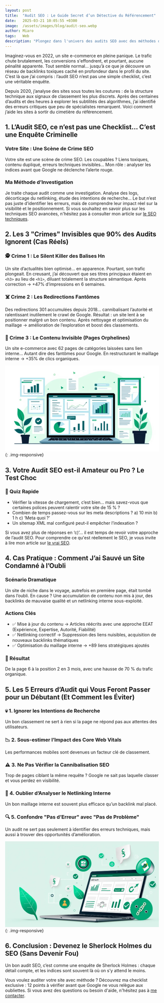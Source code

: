 ```yaml
---
layout: post
title:  "Audit SEO : Le Guide Secret d’un Détective du Référencement"
date:   2025-03-21 10:05:55 +0300
image:  /assets/images/blog/audit-seo.webp
author: Miaro
tags:   Web
description: "Plongez dans l'univers des audits SEO avec des méthodes d'expert et astuces cachées. Devenez un véritable détective du référencement et optimisez votre site comme jamais auparavant !"
---
```



Imaginez-vous en 2022, un site e-commerce en pleine panique. Le trafic chute brutalement, les conversions s'effondrent, et pourtant, aucune pénalité apparente. Tout semble normal… jusqu’à ce que je découvre un réseau de backlinks toxiques caché en profondeur dans le profil du site. C’est là que j’ai compris : l’audit SEO n’est pas une simple checklist, c’est une véritable enquête.

Depuis 2020, j’analyse des sites sous toutes les coutures : de la structure technique aux signaux de classement les plus discrets. Après des centaines d’audits et des heures à explorer les subtilités des algorithmes, j’ai identifié des erreurs critiques que peu de spécialistes remarquent. Voici comment j’aide les sites à sortir du cimetière du référencement.

## 1. L’Audit SEO, ce n’est pas une Checklist… C’est une Enquête Criminelle

### Votre Site : Une Scène de Crime SEO

Votre site est une scène de crime SEO. Les coupables ? Liens toxiques, contenu dupliqué, erreurs techniques invisibles… Mon rôle : analyser les indices avant que Google ne déclenche l’alerte rouge.

### Ma Méthode d’Investigation

Je traite chaque audit comme une investigation. Analyse des logs, décorticage du netlinking, étude des intentions de recherche… Le but n’est pas juste d’identifier les erreurs, mais de comprendre leur impact réel sur la visibilité et le positionnement. Si vous souhaitez en savoir plus sur les techniques SEO avancées, n'hésitez pas à consulter mon article sur [le SEO techniques](https://miarofandresena.github.io/2025/02/19/seo-techniques/).


## 2. Les 3 "Crimes" Invisibles que 90% des Audits Ignorent (Cas Réels)

### 🕵️ Crime 1 : Le Silent Killer des Balises Hn

Un site d’actualités bien optimisé… en apparence. Pourtant, son trafic plongeait. En creusant, j’ai découvert que ses titres principaux étaient en `<h3>` au lieu de `<h1>`, diluant totalement la structure sémantique. Après correction → +47% d’impressions en 6 semaines.

### ☠️ Crime 2 : Les Redirections Fantômes

Des redirections 301 accumulées depuis 2018… cannibalisant l’autorité et ralentissant inutilement le crawl de Google. Résultat : un site lent à se positionner malgré un bon contenu. Après nettoyage et optimisation du maillage → amélioration de l’exploration et boost des classements.

### 👻 Crime 3 : Le Contenu Invisible (Pages Orphelines)

Un site e-commerce avec 62 pages de catégories laissées sans lien interne… Autant dire des fantômes pour Google. En restructurant le maillage interne → +35% de clics organiques.

![Audit de référencement](/assets/images/blog/audit-de-referencement.webp "Audit de référencement"){: .img-responsive}

## 3. Votre Audit SEO est-il Amateur ou Pro ? Le Test Choc

### 🔎 Quiz Rapide

-   Vérifier la vitesse de chargement, c’est bien… mais savez-vous que certaines polices peuvent ralentir votre site de 15 % ?
-   Combien de temps passez-vous sur les meta descriptions ? a) 10 min b) 1 h c) ‘Meta quoi ?’
-   Un sitemap XML mal configuré peut-il empêcher l’indexation ?

Si vous avez plus de réponses en ‘c)’… il est temps de revoir votre approche de l’audit SEO. Pour comprendre ce qu'est réellement le SEO, je vous invite à lire mon article sur [le vrai SEO](https://miarofandresena.github.io/2025/02/11/cest-quoi-seo/).

## 4. Cas Pratique : Comment J’ai Sauvé un Site Condamné à l’Oubli

### Scénario Dramatique

Un site de niche dans le voyage, autrefois en première page, était tombé dans l’oubli. En cause ? Une accumulation de contenu non mis à jour, des backlinks de mauvaise qualité et un netlinking interne sous-exploité.

### Actions Clés

-   ✅ Mise à jour du contenu → Articles réécrits avec une approche EEAT (Expérience, Expertise, Autorité, Fiabilité)
-   ✅ Netlinking correctif → Suppression des liens nuisibles, acquisition de nouveaux backlinks thématiques
-   ✅ Optimisation du maillage interne → +89 liens stratégiques ajoutés

### 🎯 Résultat

De la page 6 à la position 2 en 3 mois, avec une hausse de 70 % du trafic organique.

## 5. Les 5 Erreurs d’Audit qui Vous Feront Passer pour un Débutant (Et Comment les Éviter)

### 💀 1. Ignorer les Intentions de Recherche

Un bon classement ne sert à rien si la page ne répond pas aux attentes des utilisateurs.

### 📉 2. Sous-estimer l’Impact des Core Web Vitals

Les performances mobiles sont devenues un facteur clé de classement.

### ⚠️ 3. Ne Pas Vérifier la Cannibalisation SEO

Trop de pages ciblant la même requête ? Google ne sait pas laquelle classer et vous perdez en visibilité.

### 🔗 4. Oublier d’Analyser le Netlinking Interne

Un bon maillage interne est souvent plus efficace qu’un backlink mal placé.

### 🔍 5. Confondre "Pas d’Erreur" avec "Pas de Problème"

Un audit ne sert pas seulement à identifier des erreurs techniques, mais aussi à trouver des opportunités d’amélioration.

![Audit technique SEO](/assets/images/blog/audit-technique-seo.webp "Audit technique SEO"){: .img-responsive}

## 6. Conclusion : Devenez le Sherlock Holmes du SEO (Sans Devenir Fou)

Un bon audit SEO, c’est comme une enquête de Sherlock Holmes : chaque détail compte, et les indices sont souvent là où on s’y attend le moins.

Vous voulez auditer votre site avec méthode ? Découvrez ma checklist exclusive : 12 points à vérifier avant que Google ne vous relègue aux oubliettes. Si vous avez des questions ou besoin d'aide, n'hésitez pas à [me contacter](https://miarofandresena.github.io/contact).